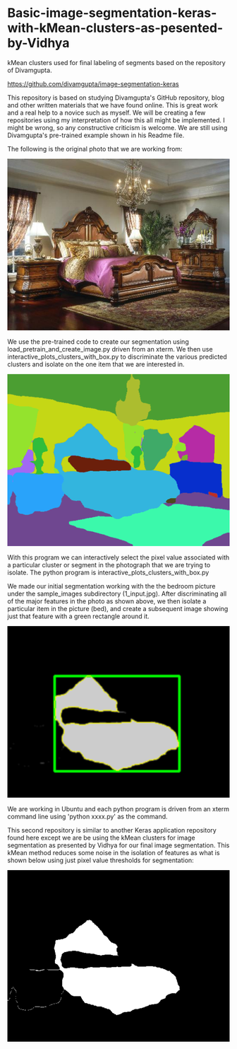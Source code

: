 # Basic-image-segmentation-keras-with-kMean-clusters-as-pesented-by-Vidhya
kMean clusters used for final labeling of segments based on the repository of Divamgupta.

https://github.com/divamgupta/image-segmentation-keras

This repository is based on studying Divamgupta's GitHub repository, blog and other written materials that we have found online. This is great work and a real help to a novice such as myself. We will be creating a few repositories using my interpretation of how this all might be implemented. I might be wrong, so any constructive criticism is welcome. We are still using Divamgupta's pre-trained example shown in his Readme file. 

The following is the original photo that we are working from:

![Image](1_input.jpg)

We use the pre-trained code to create our segmentation using load_pretrain_and_create_image.py driven from an xterm. We then use interactive_plots_clusters_with_box.py to discriminate the various predicted clusters and isolate on the one item that we are interested in. 

![Image](cluster_pic.png)

With this program we can interactively select the pixel value associated with a particular cluster or segment in the photograph that we are trying to isolate. The python program is interactive_plots_clusters_with_box.py 

We made our initial segmentation working with the the bedroom picture under the sample_images subdirectory (1_input.jpg). After discriminating all of the major features in the photo as shown above, we then isolate a particular item in the picture (bed), and create a subsequent image showing just that feature with a green rectangle around it. 


![Image](bed_cluster_labels_box.png)

We are working in Ubuntu and each python program is driven from an xterm command line using 'python xxxx.py' as the command. 

This second repository is similar to another Keras application repository found here except we are be using the kMean clusters for image segmentation as presented by Vidhya for our final image segmentation. This kMean method reduces some noise in the isolation of features as what is shown below using just pixel value thresholds for segmentation:

![Image](bed_nocluster_labels.png)




